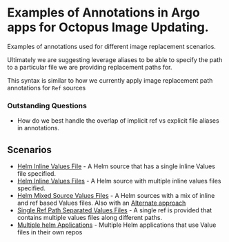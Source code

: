 # Examples of Annotations in Argo apps for Octopus Image Updating.

Examples of annotations used for different image replacement scenarios.

Ultimately we are suggesting leverage aliases to be able to specify the path to a particular file we are providing replacement paths for.

This syntax is similar to how we currently apply image replacement path annotations for `Ref` sources

### Outstanding Questions

- How do we best handle the overlap of implicit ref vs explicit file aliases in annotations.

## Scenarios

 - [Helm Inline Values File]("./helm-inline-values-file/app.yaml) - A Helm source that has a single inline Values file specified.
 - [Helm Inline Values Files](./helm-inline-values-files/app.yaml) - A Helm source with multiple inline values files specified.
 - [Helm Mixed Source Values Files](./helm-mixed-source-values-files/app.yaml) - A Helm sources with a mix of inline and ref based Values files. Also with an [Alternate approach](./helm-mixed-source-values-files/app-alternate.yaml)
 - [Single Ref Path Separated Values Files](./single-ref-path-separated-values/app.yaml) - A single ref is provided that contains multiple values files along different paths.
 - [Multiple helm Applications](./multiple-helm-applications/app.yaml) - Multiple Helm applications that use Value files in their own repos
